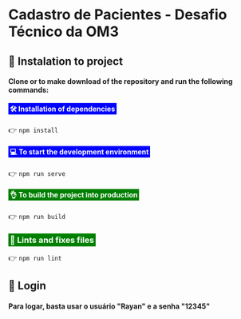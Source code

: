 # Cadastro de Pacientes - Desafio Técnico da OM3

## 🤖 Instalation to project

#### Clone or to make download of the repository and run the following commands:

#### <span style="padding: 3px 3px; background: blue; color: #fff;">🛠 Installation  of dependencies</span>

👉 `npm install`

#### <span style="padding: 3px 3px; background: blue; color: #fff;">💻 To start the development environment</span>

👉 `npm run serve`

#### <span style="padding: 3px 3px; background: green; color: #fff;">👌 To build the project into production</span>
👉 `npm run build`

### <span style="padding: 3px 3px; background: green; color: #fff;">🧐 Lints and fixes files</span>
👉 `npm run lint`

## 🤖 Login

#### Para logar, basta usar o usuário "Rayan" e a senha "12345"
